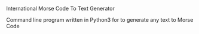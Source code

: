 International Morse Code To Text Generator

Command line program written in Python3 for to generate any text to Morse Code
